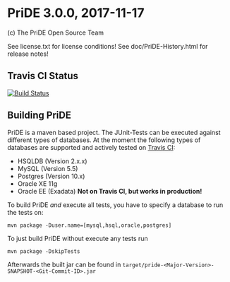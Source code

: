 # PriDE 3.0.0, 2017-11-17

(c) The PriDE Open Source Team

See license.txt for license conditions!
See doc/PriDE-History.html for release notes!

## Travis CI Status
[![Build Status](https://travis-ci.org/j-pride/pride.pm.svg?branch=maven)](https://travis-ci.org/j-pride/pride.pm)


## Building PriDE

PriDE is a maven based project. The JUnit-Tests can be executed against different types of databases.
At the moment the following types of databases are supported and actively tested on [Travis CI](https://travis-ci.org/j-pride/pride.pm):

* HSQLDB (Version 2.x.x)
* MySQL (Version 5.5)
* Postgres (Version 10.x)
* Oracle XE 11g
* Oracle EE (Exadata) **Not on Travis CI, but works in production!**

To build PriDE _and_ execute all tests, you have to specify a database to run the tests on:

    mvn package -Duser.name=[mysql,hsql,oracle,postgres]

To just build PriDE without execute any tests run
    
    mvn package -DskipTests
    
Afterwards the built jar can be found in `target/pride-<Major-Version>-SNAPSHOT-<Git-Commit-ID>.jar`